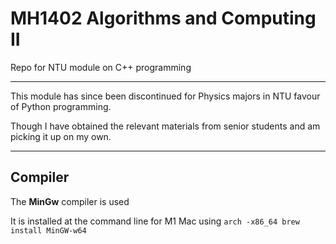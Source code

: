 # MH1402 Algorithms and Computing II
Repo for NTU module on C++ programming

 <hr> 

 This module has since been discontinued for Physics majors in NTU favour of Python programming.

 Though I have obtained the relevant materials from senior students and am picking it up on my own. 

 <hr>

## Compiler

The **MinGw** compiler is used

It is installed at the command line for M1 Mac using `arch -x86_64 brew install MinGW-w64`

